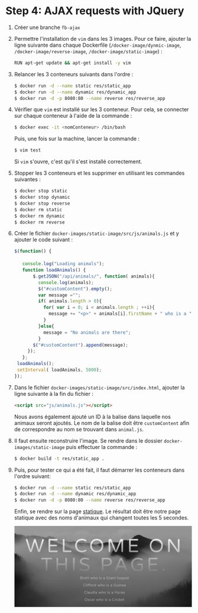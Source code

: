 # Step 4: AJAX requests with JQuery

1. Créer une branche `fb-ajax`

2. Permettre l'installation de `vim` dans les 3 images. Pour ce faire, ajouter la ligne suivante dans chaque Dockerfile (`/docker-image/dynmic-image`, `/docker-image/reverse-image`, `/docker-image/static-image`) :

   ```bash
   RUN apt-get update && apt-get install -y vim
   ```

3. Relancer les 3 conteneurs suivants dans l'ordre :

   ```bash
   $ docker run -d --name static res/static_app
   $ docker run -d --name dynamic res/dynamic_app
   $ docker run -d -p 8080:80 --name reverse res/reverse_app
   ```

4. Vérifier que `vim` est installé sur les 3 conteneur. Pour cela, se connecter sur chaque conteneur à l'aide de la commande :

   ```bash
   $ docker exec -it <nomConteneur> /bin/bash
   ```

   Puis, une fois sur la machine, lancer la commande :

   ```bash
   $ vim test
   ```

   Si `vim` s'ouvre, c'est qu'il s'est installé correctement.

5. Stopper les 3 conteneurs et les supprimer en utilisant les commandes suivantes :

   ```bash
   $ docker stop static
   $ docker stop dynamic
   $ docker stop reverse
   $ docker rm static
   $ docker rm dynamic
   $ docker rm reverse
   ```

6. Créer le fichier `docker-images/static-image/src/js/animals.js` et y ajouter le code suivant :

   ```javascript
   $(function() {
   
      console.log("Loading animals");
      function loadAnimals() {
          $.getJSON("/api/animals/", function( animals){
            console.log(animals);
            $("#customContent").empty();
            var message ="";
            if( animals.length > 0){
              for( var i = 0; i < animals.length ; ++i){
                message += "<p>" + animals[i].firstName + " who is a " + 								animals[i].typeAnimals + "</p>";
              }
            }else{
              message = "No animals are there";
            }
          $("#customContent").append(message);
        });
      };
    loadAnimals();
    setInterval( loadAnimals, 5000);
   });
   ```

7. Dans le fichier `docker-images/static-image/src/index.html`, ajouter la ligne suivante à la fin du fichier :

   ```html
   <script src="js/animals.js"></script>
   ```

   Nous avons également ajouté un ID à la balise dans laquelle nos animaux seront ajoutés. Le nom de la balise doit être `customContent` afin de correspondre au nom se trouvant dans `animal.js`.
   
8. Il faut ensuite reconstruire l'image. Se rendre dans le dossier `docker-images/static-image` puis effectuer la commande : 

   ```bash
   $ docker build -t res/static_app .
   ```

9. Puis, pour tester ce qui a été fait, il faut démarrer les conteneurs dans l'ordre suivant:

   ```bash
   $ docker run -d --name static res/static_app
   $ docker run -d --name dynamic res/dynamic_app
   $ docker run -d -p 8080:80 --name reverse res/reverse_app
   ```

   Enfin, se rendre sur la page [statique](http://labo.res.ch:8080). Le résultat doit être notre page statique avec des noms d'animaux qui changent toutes les 5 secondes.

   ![ajax](./images/ajax.png)
